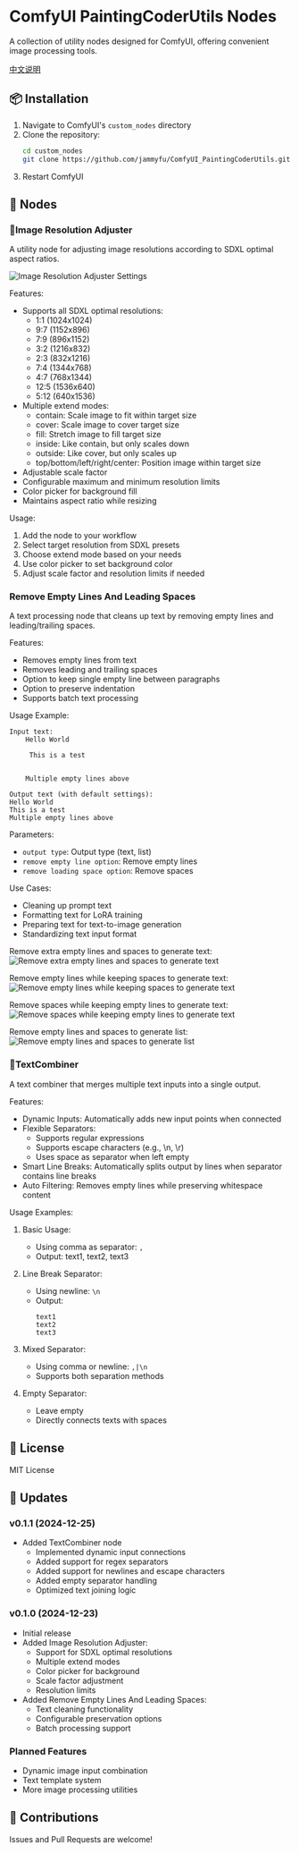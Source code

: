 # ComfyUI PaintingCoderUtils Nodes

A collection of utility nodes designed for ComfyUI, offering convenient image processing tools.

[中文说明](./README_CN.md)

## 📦 Installation

1. Navigate to ComfyUI's `custom_nodes` directory
2. Clone the repository:
   ```bash
   cd custom_nodes
   git clone https://github.com/jammyfu/ComfyUI_PaintingCoderUtils.git
   ```
3. Restart ComfyUI

## 🎯 Nodes

### 📐Image Resolution Adjuster
A utility node for adjusting image resolutions according to SDXL optimal aspect ratios.

![Image Resolution Adjuster Settings](docs/images/image_resolution_adjuster01.png)

Features:
- Supports all SDXL optimal resolutions:
  - 1:1 (1024x1024)
  - 9:7 (1152x896)
  - 7:9 (896x1152)
  - 3:2 (1216x832)
  - 2:3 (832x1216)
  - 7:4 (1344x768)
  - 4:7 (768x1344)
  - 12:5 (1536x640)
  - 5:12 (640x1536)
- Multiple extend modes:
  - contain: Scale image to fit within target size
  - cover: Scale image to cover target size
  - fill: Stretch image to fill target size
  - inside: Like contain, but only scales down
  - outside: Like cover, but only scales up
  - top/bottom/left/right/center: Position image within target size
- Adjustable scale factor
- Configurable maximum and minimum resolution limits
- Color picker for background fill
- Maintains aspect ratio while resizing

Usage:
1. Add the node to your workflow
2. Select target resolution from SDXL presets
3. Choose extend mode based on your needs
4. Use color picker to set background color
5. Adjust scale factor and resolution limits if needed

### Remove Empty Lines And Leading Spaces
A text processing node that cleans up text by removing empty lines and leading/trailing spaces.

Features:
- Removes empty lines from text
- Removes leading and trailing spaces
- Option to keep single empty line between paragraphs
- Option to preserve indentation
- Supports batch text processing

Usage Example:
```
Input text:
    Hello World    
  
     This is a test    
  
  
    Multiple empty lines above    

Output text (with default settings):
Hello World
This is a test
Multiple empty lines above
```

Parameters:
- `output type`: Output type (text, list)
- `remove empty line option`: Remove empty lines
- `remove loading space option`: Remove spaces

Use Cases:
- Cleaning up prompt text
- Formatting text for LoRA training
- Preparing text for text-to-image generation
- Standardizing text input format

Remove extra empty lines and spaces to generate text:
![Remove extra empty lines and spaces to generate text](docs/images/rm_line_and_space_cn01.png)

Remove empty lines while keeping spaces to generate text:
![Remove empty lines while keeping spaces to generate text](docs/images/rm_line_and_space_cn02.png)

Remove spaces while keeping empty lines to generate text:
![Remove spaces while keeping empty lines to generate text](docs/images/rm_line_and_space_cn03.png)

Remove empty lines and spaces to generate list:
![Remove empty lines and spaces to generate list](docs/images/rm_line_and_space_cn04.png)


### 📝TextCombiner
A text combiner that merges multiple text inputs into a single output.

Features:
- Dynamic Inputs: Automatically adds new input points when connected
- Flexible Separators:
  - Supports regular expressions
  - Supports escape characters (e.g., \n, \r)
  - Uses space as separator when left empty
- Smart Line Breaks: Automatically splits output by lines when separator contains line breaks
- Auto Filtering: Removes empty lines while preserving whitespace content

Usage Examples:
1. Basic Usage:
   - Using comma as separator: `,`
   - Output: text1, text2, text3

2. Line Break Separator:
   - Using newline: `\n`
   - Output:
     ```
     text1
     text2
     text3
     ```

3. Mixed Separator:
   - Using comma or newline: `,|\n`
   - Supports both separation methods

4. Empty Separator:
   - Leave empty
   - Directly connects texts with spaces

## 📝 License

MIT License

## 🤝 Updates

### v0.1.1 (2024-12-25)
- Added TextCombiner node
  - Implemented dynamic input connections
  - Added support for regex separators
  - Added support for newlines and escape characters
  - Added empty separator handling
  - Optimized text joining logic

### v0.1.0 (2024-12-23)
- Initial release
- Added Image Resolution Adjuster:
  - Support for SDXL optimal resolutions
  - Multiple extend modes
  - Color picker for background
  - Scale factor adjustment
  - Resolution limits
- Added Remove Empty Lines And Leading Spaces:
  - Text cleaning functionality
  - Configurable preservation options
  - Batch processing support

### Planned Features
- Dynamic image input combination
- Text template system
- More image processing utilities

## 🤝 Contributions

Issues and Pull Requests are welcome!
